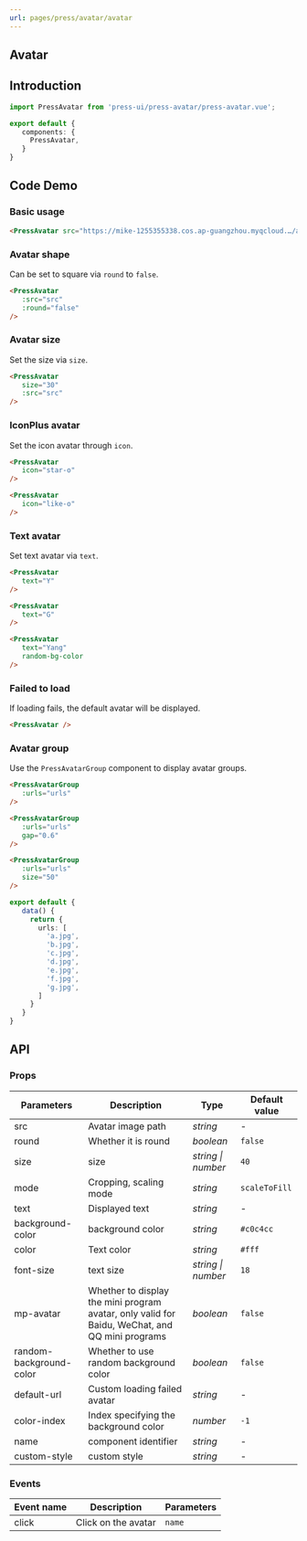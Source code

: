 ```yaml
---
url: pages/press/avatar/avatar
---
```


## Avatar


## Introduction

```ts
import PressAvatar from 'press-ui/press-avatar/press-avatar.vue';

export default {
   components: {
     PressAvatar,
   }
}
```

## Code Demo

### Basic usage

```html
<PressAvatar src="https://mike-1255355338.cos.ap-guangzhou.myqcloud.…/article/2023/10/own_mike_0ab8e66284a3617ed9.jpeg" />
```


### Avatar shape

Can be set to square via `round` to `false`.

```html
<PressAvatar
   :src="src"
   :round="false"
/>
```

### Avatar size

Set the size via `size`.

```html
<PressAvatar
   size="30"
   :src="src"
/>
```

### IconPlus avatar

Set the icon avatar through `icon`.

```html
<PressAvatar
   icon="star-o"
/>

<PressAvatar
   icon="like-o"
/>
```

### Text avatar

Set text avatar via `text`.

```html
<PressAvatar
   text="Y"
/>

<PressAvatar
   text="G"
/>

<PressAvatar
   text="Yang"
   random-bg-color
/>
```

### Failed to load

If loading fails, the default avatar will be displayed.

```html
<PressAvatar />
```

### Avatar group

Use the `PressAvatarGroup` component to display avatar groups.

```html
<PressAvatarGroup
   :urls="urls"
/>

<PressAvatarGroup
   :urls="urls"
   gap="0.6"
/>

<PressAvatarGroup
   :urls="urls"
   size="50"
/>
```

```ts
export default {
   data() {
     return {
       urls: [
         'a.jpg',
         'b.jpg',
         'c.jpg',
         'd.jpg',
         'e.jpg',
         'f.jpg',
         'g.jpg',
       ]
     }
   }
}
```


## API

### Props

| Parameters              | Description                                                                                    | Type               | Default value |
| ----------------------- | ---------------------------------------------------------------------------------------------- | ------------------ | ------------- |
| src                     | Avatar image path                                                                              | _string_           | -             |
| round                   | Whether it is round                                                                            | _boolean_          | `false`       |
| size                    | size                                                                                           | _string \| number_ | `40`          |
| mode                    | Cropping, scaling mode                                                                         | _string_           | `scaleToFill` |
| text                    | Displayed text                                                                                 | _string_           | -             |
| background-color        | background color                                                                               | _string_           | `#c0c4cc`     |
| color                   | Text color                                                                                     | _string_           | `#fff`        |
| font-size               | text size                                                                                      | _string \| number_ | `18`          |
| mp-avatar               | Whether to display the mini program avatar, only valid for Baidu, WeChat, and QQ mini programs | _boolean_          | `false`       |
| random-background-color | Whether to use random background color                                                         | _boolean_          | `false`       |
| default-url             | Custom loading failed avatar                                                                   | _string_           | -             |
| color-index             | Index specifying the background color                                                          | _number_           | `-1`          |
| name                    | component identifier                                                                           | _string_           | -             |
| custom-style            | custom style                                                                                   | _string_           | -             |



### Events

| Event name | Description         | Parameters |
| ---------- | ------------------- | ---------- |
| click      | Click on the avatar | `name`     |
